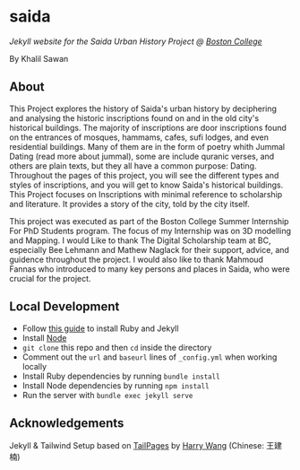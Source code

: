 # saida

*Jekyll website for the Saida Urban History Project @ [Boston College](https://bc.edu)*

By Khalil Sawan

## About

This Project explores the history of Saida's urban history by deciphering and analysing the historic inscriptions found on and in the old city's historical buildings. The majority of inscriptions are door inscriptions found on the entrances of mosques, hammams, cafes, sufi lodges, and even residential buildings. Many of them are in the form of poetry whith Jummal Dating (read more about jummal), some are include quranic verses, and others are plain texts, but they all have a common purpose: Dating. Throughout the pages of this project, you will see the different types and styles of inscriptions, and you will get to know Saida's historical buildings. This Project focuses on Inscriptions with minimal reference to scholarship and literature. It provides a story of the city, told by the city itself.

This project was executed as part of the Boston College Summer Internship For PhD Students program. The focus of my Internship was on 3D modelling and Mapping. I would Like to thank The Digital Scholarship team at BC, especially Bee Lehmann and Mathew Naglack for their support, advice, and guidence throughout the project. I would also like to thank Mahmoud Fannas who introduced to many key persons and places in Saida, who were crucial for the project. 

## Local Development

* Follow [this guide](https://jekyllrb.com/docs/installation/) to install Ruby and Jekyll
* Install [Node](https://nodejs.org/en)
* `git clone` this repo and then `cd` inside the directory
* Comment out the `url` and `baseurl` lines of `_config.yml` when working locally
* Install Ruby dependencies by running `bundle install`
* Install Node dependencies by running `npm install`
* Run the server with `bundle exec jekyll serve`

## Acknowledgements

Jekyll & Tailwind Setup based on [TailPages](https://github.com/harrywang/tailpages) by [Harry Wang](https://harrywang.me/) (Chinese: 王建楠)